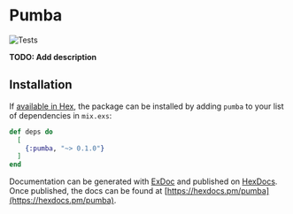 # Pumba
![Tests](https://github.com/imanhodjaev/pumba/actions/workflows/pumbaa.yml/badge.svg)

**TODO: Add description**

## Installation

If [available in Hex](https://hex.pm/docs/publish), the package can be installed
by adding `pumba` to your list of dependencies in `mix.exs`:

```elixir
def deps do
  [
    {:pumba, "~> 0.1.0"}
  ]
end
```

Documentation can be generated with [ExDoc](https://github.com/elixir-lang/ex_doc)
and published on [HexDocs](https://hexdocs.pm). Once published, the docs can
be found at [https://hexdocs.pm/pumba](https://hexdocs.pm/pumba).

